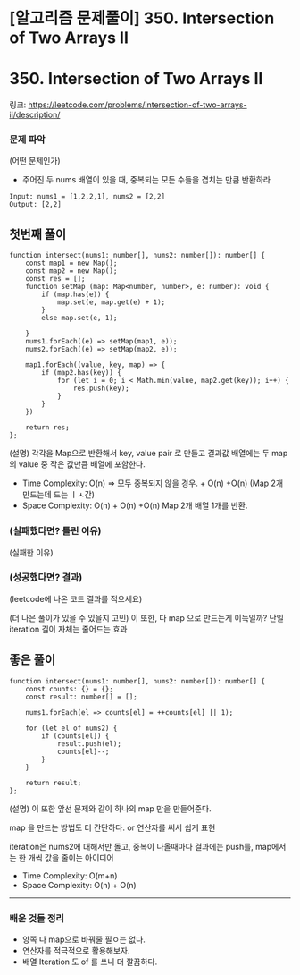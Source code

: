 # [알고리즘 문제풀이] **350. Intersection of Two Arrays II**

# **350. Intersection of Two Arrays II**

링크: https://leetcode.com/problems/intersection-of-two-arrays-ii/description/

### 문제 파악

(어떤 문제인가)

- 주어진 두 nums 배열이 있을 때, 중복되는 모든 수들을 겹치는 만큼 반환하라

```tsx
Input: nums1 = [1,2,2,1], nums2 = [2,2]
Output: [2,2]
```

## 첫번째 풀이

```tsx
function intersect(nums1: number[], nums2: number[]): number[] {
    const map1 = new Map();
    const map2 = new Map();
    const res = [];
    function setMap (map: Map<number, number>, e: number): void {
        if (map.has(e)) {
            map.set(e, map.get(e) + 1);
        }
        else map.set(e, 1);
    
    }
    nums1.forEach((e) => setMap(map1, e));
    nums2.forEach((e) => setMap(map2, e));

    map1.forEach((value, key, map) => {
        if (map2.has(key)) {
            for (let i = 0; i < Math.min(value, map2.get(key)); i++) {
                res.push(key);
            }
        }
    })

    return res;
};
```

(설명) 각각을 Map으로 반환해서 key, value pair 로 만들고 결과값 배열에는 두 map 의 value 중 작은 값만큼 배열에 포함한다.

- Time Complexity: O(n) ⇒ 모두 중복되지 않을 경우.  + O(n) +O(n) (Map 2개 만드는데 드는 ㅣㅅ간)
- Space Complexity: O(n) + O(n) +O(n) Map 2개 배열 1개를 반환.

### (실패했다면? 틀린 이유)

(실패한 이유)

### (성공했다면? 결과)

(leetcode에 나온 코드 결과를 적으세요)

(더 나은 풀이가 있을 수 있을지 고민) 이 또한, 다 map 으로 만드는게 이득일까? 단일 iteration 길이 자체는 줄어드는 효과

## 좋은 풀이

```tsx
function intersect(nums1: number[], nums2: number[]): number[] {
    const counts: {} = {};
    const result: number[] = [];

    nums1.forEach(el => counts[el] = ++counts[el] || 1);

    for (let el of nums2) {
        if (counts[el]) {
            result.push(el);
            counts[el]--;
        }
    }

    return result;
};
```

(설명) 이 또한 앞선 문제와 같이 하나의 map 만을 만들어준다.

map 을 만드는 방법도 더 간단하다. or 연산자를 써서 쉽게 표현

iteration은 nums2에 대해서만 돌고, 중복이 나올때마다 결과에는 push를, map에서는 한 개씩 값을 줄이는 아이디어

- Time Complexity: O(m+n)
- Space Complexity: O(n) + O(n)

---

### 배운 것들 정리

- 양쪽 다 map으로 바꿔줄 필ㅇ는 없다.
- 연산자를 적극적으로 활용해보자.
- 배열 Iteration 도 of 를 쓰니 더 깔끔하다.
